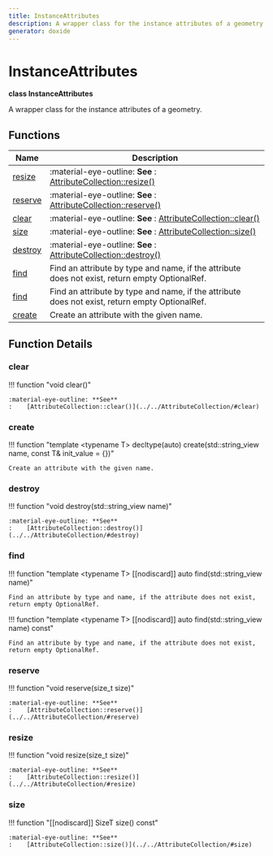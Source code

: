 ```yaml
---
title: InstanceAttributes
description: A wrapper class for the instance attributes of a geometry. 
generator: doxide
---
```



# InstanceAttributes

**class InstanceAttributes**



A wrapper class for the instance attributes of a geometry.
     




## Functions

| Name | Description |
| ---- | ----------- |
| [resize](#resize) |  :material-eye-outline: **See** :    [AttributeCollection::resize()](../../AttributeCollection/#resize)  |
| [reserve](#reserve) |  :material-eye-outline: **See** :    [AttributeCollection::reserve()](../../AttributeCollection/#reserve)  |
| [clear](#clear) |  :material-eye-outline: **See** :    [AttributeCollection::clear()](../../AttributeCollection/#clear)  |
| [size](#size) |  :material-eye-outline: **See** :    [AttributeCollection::size()](../../AttributeCollection/#size)  |
| [destroy](#destroy) |  :material-eye-outline: **See** :    [AttributeCollection::destroy()](../../AttributeCollection/#destroy)  |
| [find](#find) | Find an attribute by type and name, if the attribute does not exist, return empty OptionalRef.  |
| [find](#find) | Find an attribute by type and name, if the attribute does not exist, return empty OptionalRef.  |
| [create](#create) | Create an attribute with the given name.  |

## Function Details

### clear<a name="clear"></a>
!!! function "void clear()"

    
    
    :material-eye-outline: **See**
    :    [AttributeCollection::clear()](../../AttributeCollection/#clear)
    
    

### create<a name="create"></a>
!!! function "template &lt;typename T&gt; decltype(auto) create(std::string_view name, const T&amp; init_value = {})"

    
    
    Create an attribute with the given name.
             
    
    
    

### destroy<a name="destroy"></a>
!!! function "void destroy(std::string_view name)"

    
    
    :material-eye-outline: **See**
    :    [AttributeCollection::destroy()](../../AttributeCollection/#destroy)
    
    

### find<a name="find"></a>
!!! function "template &lt;typename T&gt; [[nodiscard]] auto find(std::string_view name)"

    
    
    Find an attribute by type and name, if the attribute does not exist, return empty OptionalRef.
             
    
    
    

!!! function "template &lt;typename T&gt; [[nodiscard]] auto find(std::string_view name) const"

    
    
    Find an attribute by type and name, if the attribute does not exist, return empty OptionalRef.
             
    
    
    

### reserve<a name="reserve"></a>
!!! function "void reserve(size_t size)"

    
    
    :material-eye-outline: **See**
    :    [AttributeCollection::reserve()](../../AttributeCollection/#reserve)
    
    

### resize<a name="resize"></a>
!!! function "void resize(size_t size)"

    
    
    :material-eye-outline: **See**
    :    [AttributeCollection::resize()](../../AttributeCollection/#resize)
    
    

### size<a name="size"></a>
!!! function "[[nodiscard]] SizeT size() const"

    
    
    :material-eye-outline: **See**
    :    [AttributeCollection::size()](../../AttributeCollection/#size)
    
    

